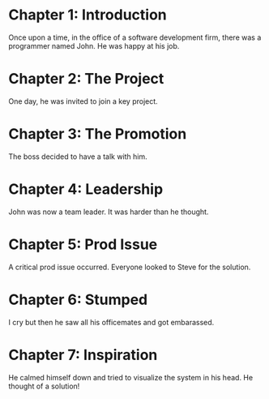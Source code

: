 # Chapter 1: Introduction
Once upon a time, in the office of a software development firm, there was a programmer named John. He was happy at his job.
# Chapter 2: The Project
One day, he was invited to join a key project.
# Chapter 3: The Promotion
The boss decided to have a talk with him.	
# Chapter 4: Leadership
John was now a team leader. It was harder than he thought.
# Chapter 5: Prod Issue
A critical prod issue occurred. Everyone looked to Steve for the solution.
# Chapter 6: Stumped
I cry but then he saw all his officemates and got embarassed.
# Chapter 7: Inspiration 

He calmed himself down and tried to visualize the system in his head. He thought of a solution!